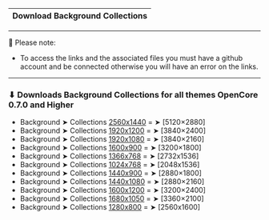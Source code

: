 Download Background Collections|
:----|


---

🚫 Please note: 
- To access the links and the associated files you must have a github account and be connected otherwise you will have an error on the links.

---
### ⬇︎ Downloads Background Collections for all themes OpenCore 0.7.0 and Higher

- Background ➤ Collections [2560x1440](Background2560x1440/) = ➤ [5120×2880]
- Background ➤ Collections [1920x1200](Background1920x1200/) = ➤ [3840×2400]
- Background ➤ Collections [1920x1080](Background1920x1080/) = ➤ [3840×2160]
- Background ➤ Collections [1600x900](Background1600x900/)  = ➤ [3200×1800]
- Background ➤ Collections [1366x768](Background1366x768/) = ➤ [2732x1536]
- Background ➤ Collections [1024x768](Background1024x768/) = ➤ [2048x1536]
- Background ➤ Collections [1440x900](Background1440x900/) = ➤ [2880×1800]
- Background ➤ Collections [1440x1080](Background1440x1080/) = ➤ [2880×2160]
- Background ➤ Collections [1600x1200](Background1600x1200/) = ➤ [3200×2400]
- Background ➤ Collections [1680x1050](Background1680x1050/) = ➤ [3360×2100]
- Background ➤ Collections [1280x800](Background1280x800/) = ➤ [2560x1600]

